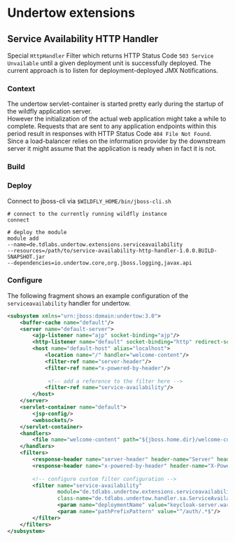 # Undertow extensions

## Service Availability HTTP Handler

Special `HttpHandler` Filter which returns HTTP Status Code `503 Service Unvailable`
until a given deployment unit is successfully deployed. 
The current approach is to listen for deployment-deployed JMX Notifications. 

### Context
The undertow servlet-container is started pretty early during the startup of the wildfly application server.  
However the initialization of the actual web application might take a while to complete. 
Requests that are sent to any application endpoints within this period result in responses with HTTP Status Code `404 File Not Found`.
Since a load-balancer relies on the information provider by the downstream server it might assume that the application 
is ready when in fact it is not.

### Build

### Deploy

Connect to jboss-cli via `$WILDFLY_HOME/bin/jboss-cli.sh`
```
# connect to the currently running wildfly instance
connect 

# deploy the module
module add 
--name=de.tdlabs.undertow.extensions.serviceavailability
--resources=/path/to/service-availability-http-handler-1.0.0.BUILD-SNAPSHOT.jar
--dependencies=io.undertow.core,org.jboss.logging,javax.api
```

### Configure
The following fragment shows an example configuration of the `serviceavailability` handler for undertow.
```xml
<subsystem xmlns="urn:jboss:domain:undertow:3.0">
    <buffer-cache name="default"/>
    <server name="default-server">
        <ajp-listener name="ajp" socket-binding="ajp"/>
        <http-listener name="default" socket-binding="http" redirect-socket="https"/>
        <host name="default-host" alias="localhost">
            <location name="/" handler="welcome-content"/>
            <filter-ref name="server-header"/>
            <filter-ref name="x-powered-by-header"/>
            
             <!-- add a reference to the filter here -->
            <filter-ref name="service-availability"/>
        </host>
    </server>
    <servlet-container name="default">
        <jsp-config/>
        <websockets/>
    </servlet-container>
    <handlers>
        <file name="welcome-content" path="${jboss.home.dir}/welcome-content"/>
    </handlers>
    <filters>
        <response-header name="server-header" header-name="Server" header-value="WildFly/10"/>
        <response-header name="x-powered-by-header" header-name="X-Powered-By" header-value="Undertow/1"/>
        
        <!-- configure custom filter configuration -->
        <filter name="service-availability"  
                module="de.tdlabs.undertow.extensions.serviceavailability" 
                class-name="de.tdlabs.undertow.handler.sa.ServiceAvailabilityHandler">
                <param name="deploymentName" value="keycloak-server.war"/>
                <param name="pathPrefixPattern" value="^/auth/.*$"/>
        </filter>
    </filters>
</subsystem>

```